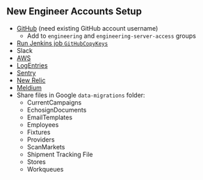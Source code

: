 ## New Engineer Accounts Setup
* [GitHub](https://github.com/orgs/CamelotVG/teams) (need existing GitHub account username)
	* Add to `engineering` and `engineering-server-access` groups
* [Run Jenkins job `GitHubCopyKeys`](http://jenkins.smiledirectclub.com:8080/job/GitHubCopyKeys/)
* Slack
* [AWS](https://smiledirectclub.signin.aws.amazon.com/console)
* [LogEntries](https://logentries.com/app/1a50e275#/sets)
* [Sentry](https://app.getsentry.com/smiledirectclub/)
* [New Relic](https://rpm.newrelic.com/accounts/1031548/)
* [Meldium](https://launchpad.meldium.com/#/launchpad)
* Share files in Google `data-migrations` folder:
	* CurrentCampaigns
	* EchosignDocuments
	* EmailTemplates
	* Employees
	* Fixtures
	* Providers
	* ScanMarkets
	* Shipment Tracking File
	* Stores
	* Workqueues

